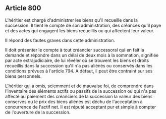Article 800
----
L'héritier est chargé d'administrer les biens qu'il recueille dans la
succession. Il tient le compte de son administration, des créances qu'il paye et
des actes qui engagent les biens recueillis ou qui affectent leur valeur.

Il répond des fautes graves dans cette administration.

Il doit présenter le compte à tout créancier successoral qui en fait la demande
et répondre dans un délai de deux mois à la sommation, signifiée par acte
extrajudiciaire, de lui révéler où se trouvent les biens et droits recueillis
dans la succession qu'il n'a pas aliénés ou conservés dans les conditions
prévues à l'article 794. A défaut, il peut être contraint sur ses biens
personnels.

L'héritier qui a omis, sciemment et de mauvaise foi, de comprendre dans
l'inventaire des éléments actifs ou passifs de la succession ou qui n'a pas
affecté au paiement des créanciers de la succession la valeur des biens
conservés ou le prix des biens aliénés est déchu de l'acceptation à concurrence
de l'actif net. Il est réputé acceptant pur et simple à compter de l'ouverture
de la succession.
